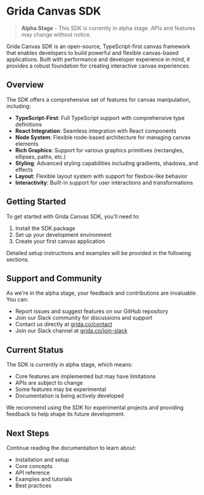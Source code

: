# Grida Canvas SDK

> **Alpha Stage** - This SDK is currently in alpha stage. APIs and features may change without notice.

Grida Canvas SDK is an open-source, TypeScript-first canvas framework that enables developers to build powerful and flexible canvas-based applications. Built with performance and developer experience in mind, it provides a robust foundation for creating interactive canvas experiences.

## Overview

The SDK offers a comprehensive set of features for canvas manipulation, including:

- **TypeScript-First**: Full TypeScript support with comprehensive type definitions
- **React Integration**: Seamless integration with React components
- **Node System**: Flexible node-based architecture for managing canvas elements
- **Rich Graphics**: Support for various graphics primitives (rectangles, ellipses, paths, etc.)
- **Styling**: Advanced styling capabilities including gradients, shadows, and effects
- **Layout**: Flexible layout system with support for flexbox-like behavior
- **Interactivity**: Built-in support for user interactions and transformations

## Getting Started

To get started with Grida Canvas SDK, you'll need to:

1. Install the SDK package
2. Set up your development environment
3. Create your first canvas application

Detailed setup instructions and examples will be provided in the following sections.

## Support and Community

As we're in the alpha stage, your feedback and contributions are invaluable. You can:

- Report issues and suggest features on our GitHub repository
- Join our Slack community for discussions and support
- Contact us directly at [grida.co/contact](https://grida.co/contact)
- Join our Slack channel at [grida.co/join-slack](https://grida.co/join-slack)

## Current Status

The SDK is currently in alpha stage, which means:

- Core features are implemented but may have limitations
- APIs are subject to change
- Some features may be experimental
- Documentation is being actively developed

We recommend using the SDK for experimental projects and providing feedback to help shape its future development.

## Next Steps

Continue reading the documentation to learn about:

- Installation and setup
- Core concepts
- API reference
- Examples and tutorials
- Best practices
